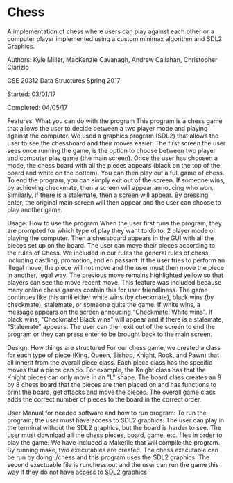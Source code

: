 # Chess

A implementation of chess where users can play against each other or a computer 
player implemented using a custom minimax algorithm and SDL2 Graphics.

Authors: Kyle Miller, MacKenzie Cavanagh, Andrew Callahan, Christopher Clarizio

CSE 20312 Data Structures Spring 2017

Started: 03/01/17

Completed: 04/05/17

Features: What you can do with the program
This program is a chess game that allows the user to decide between a two player mode and playing against the computer. We used a graphics program (SDL2) that allows the user to see the chessboard and their moves easier. The first screen the user sees once running the game, is the option to choose between two player and computer play game (the main screen). Once the user has choosen a mode, the chess board with all the pieces appears (black on the top of the board and white on the bottom). You can then play out a full game of chess. To end the program, you can simply exit out of the screen. If someone wins, by achieving checkmate, then a screen will appear annoucing who won. Similarly, if there is a stalemate, then a screen will appear. By pressing enter, the original main screen will then appear and the user can choose to play another game. 

Usage: How to use the program
When the user first runs the program, they are prompted for which type of play they want to do to: 2 player mode or playing the computer. Then a chessboard appears in the GUI with all the pieces set up on the board. The user can move their pieces according to the rules of Chess. We included in our rules the general rules of chess, including castling, promotion, and en passant. If the user tries to perform an illegal move, the piece will not move and the user must then move the piece in another, legal way. The previous move remains highlighted yellow so that players can see the move recent move. This feature was included because many online chess games contain this for user friendliness. The game continues like this until either white wins (by checkmate), black wins (by checkmate), stalemate, or someone quits the game. If white wins, a message appears on the screen annoucing "Checkmate! White wins". If black wins, "Checkmate! Black wins" will appear and if there is a stalemate, "Stalemate" appears. The user can then exit out of the screen to end the program or they can press enter to be brought back to the main screen.  

Design: How things are structured
For our chess game, we created a class for each type of piece (King, Queen, Bishop, Knight, Rook, and Pawn) that all inherit from the overall piece class. Each piece class has the specific moves that a piece can do. For example, the Knight class has that the Knight pieces can only move in an "L" shape. The board class creates an 8 by 8 chess board that the pieces are then placed on and has functions to print the board, get attacks and move the pieces. The overall game class adds the correct number of pieces to the board in the correct order. 

User Manual for needed software and how to run program:
To run the program, the user must have access to SDL2 graphics. The user can play in the terminal without the SDL2 graphics, but the board is harder to see. The user must download all the chess pieces, board, game, etc. files in order to play the game. We have included a Makefile that will compile the program. By running make, two executables are created. The chess executable can be run by doing ./chess and this program uses the SDL2 graphics. The second exectuable file is runchess.out and the user can run the game this way if they do not have access to SDL2 graphics

